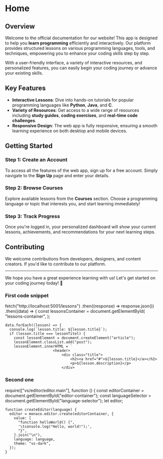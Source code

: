 # Home

## Overview

Welcome to the official documentation for our website! This app is designed to
help you **learn programming** efficiently and interactively. Our platform
provides structured lessons on various programming languages, tools, and
techniques, empowering you to enhance your coding skills step by step.

With a user-friendly interface, a variety of interactive resources, and
personalized features, you can easily begin your coding journey or advance your
existing skills.

## Key Features

- **Interactive Lessons**: Dive into hands-on tutorials for popular programming
  languages like **Python**, **Java**, and **C**.
- **Variety of Resources**: Get access to a wide range of resources including
  **study guides**, **coding exercises**, and **real-time code challenges**.
- **Responsive Design**: The web app is fully responsive, ensuring a smooth
  learning experience on both desktop and mobile devices.

## Getting Started

### Step 1: Create an Account

To access all the features of the web app, sign up for a free account. Simply
navigate to the **Sign Up** page and enter your details.

### Step 2: Browse Courses

Explore available lessons from the **Courses** section. Choose a programming
language or topic that interests you, and start learning immediately!

### Step 3: Track Progress

Once you're logged in, your personalized dashboard will show your current
lessons, achievements, and recommendations for your next learning steps.

## Contributing

We welcome contributions from developers, designers, and content creators. If
you'd like to contribute to our platform.

---

We hope you have a great experience learning with us! Let's get started on your
coding journey today! 🚀

### First code snippet

fetch("http://localhost:5001/lessons") .then((response) => response.json())
.then((data) => { const lessonsContainer = document.getElementById(
"lessons-container", );

    data.forEach((lesson) => {
      console.log(`lesson.title: ${lesson.title}`);
      if (lesson.title === lessonTitel) {
        const lessonElement = document.createElement("article");
        lessonElement.classList.add("post");
        lessonElement.innerHTML = `
                          <header>
                              <div class="title">
                                  <h2><a href="#">${lesson.title}</a></h2>
                                  <p>${lesson.description}</p>
                              </div>

### Second one

require(["vs/editor/editor.main"], function () { const editorContainer =
document.getElementById("editor-container"); const languageSelector =
document.getElementById("language-selector"); let editor;

    function createEditor(language) {
      editor = monaco.editor.create(editorContainer, {
        value: [
          "function helloWorld() {",
          '\tconsole.log("Hello, world!");',
          "}",
        ].join("\n"),
        language: language,
        theme: "vs-dark",
      });
    }
